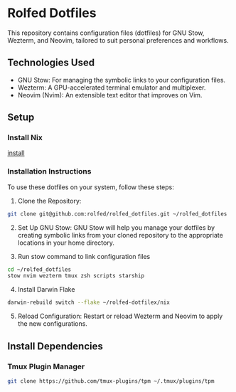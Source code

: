 # Rolfed Dotfiles
This repository contains configuration files (dotfiles) for GNU Stow, Wezterm, and Neovim, tailored to suit personal preferences and workflows.

## Technologies Used
- GNU Stow: For managing the symbolic links to your configuration files.
- Wezterm: A GPU-accelerated terminal emulator and multiplexer.
- Neovim (Nvim): An extensible text editor that improves on Vim.

## Setup
### Install Nix 
[install](https://nixos.org/download/#download-nix)

### Installation Instructions
To use these dotfiles on your system, follow these steps:

1. Clone the Repository:
```bash
git clone git@github.com:rolfed/rolfed_dotfiles.git ~/rolfed_dotfiles
```

2. Set Up GNU Stow:
GNU Stow will help you manage your dotfiles by creating symbolic links from your cloned repository to the appropriate locations in your home directory.

3. Run stow command to link configuration files
```bash
cd ~/rolfed_dotfiles
stow nvim wezterm tmux zsh scripts starship
```

4. Install Darwin Flake
```bash
darwin-rebuild switch --flake ~/rolfed-dotfilex/nix
```

5. Reload Configuration:
Restart or reload Wezterm and Neovim to apply the new configurations.

## Install Dependencies

### Tmux Plugin Manager
```bash
git clone https://github.com/tmux-plugins/tpm ~/.tmux/plugins/tpm
```


